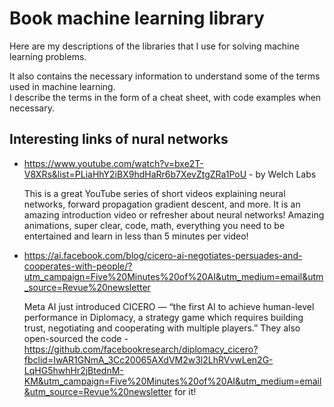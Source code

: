 # Book machine learning library
Here are my descriptions of the libraries that I use for solving machine learning problems.<br>

It also contains the necessary information to understand some of the terms used in machine learning. <br>
I describe the terms in the form of a cheat sheet, with code examples when necessary.<br>


## Interesting links of nural networks 

* https://www.youtube.com/watch?v=bxe2T-V8XRs&list=PLiaHhY2iBX9hdHaRr6b7XevZtgZRa1PoU - by Welch Labs
  
  This is a great YouTube series of short videos explaining neural networks, forward propagation gradient descent, and more. It is an amazing introduction video or refresher about neural networks!
Amazing animations, super clear, code, math, everything you need to be entertained and learn in less than 5 minutes per video!

* https://ai.facebook.com/blog/cicero-ai-negotiates-persuades-and-cooperates-with-people/?utm_campaign=Five%20Minutes%20of%20AI&utm_medium=email&utm_source=Revue%20newsletter
  
  Meta AI just introduced CICERO — “the first AI to achieve human-level performance in Diplomacy, a strategy game which requires building trust, negotiating and cooperating with multiple players.” They also open-sourced the code - https://github.com/facebookresearch/diplomacy_cicero?fbclid=IwAR1GNmA_3Cc20065AXdVM2w3l2LhRVvwLen2G-LqHG5hwhHr2jBtednM-KM&utm_campaign=Five%20Minutes%20of%20AI&utm_medium=email&utm_source=Revue%20newsletter
   for it!
   